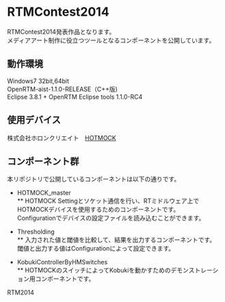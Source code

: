RTMContest2014
==============
RTMContest2014発表作品となります。  
メディアアート制作に役立つツールとなるコンポーネントを公開しています。

動作環境
--------
Windows7 32bit,64bit  
OpenRTM-aist-1.1.0-RELEASE（C++版)  
Eclipse 3.8.1 + OpenRTM Eclipse tools 1.1.0-RC4  

使用デバイス
-----------
株式会社ホロンクリエイト　[HOTMOCK](http://www.hotmock.com/)

コンポーネント群
----------------
本リポジトリで公開しているコンポーネントは以下の通りです。

* HOTMOCK_master  
** HOTMOCK Settingとソケット通信を行い、RTミドルウェア上でHOTMOCKデバイスを使用するためのコンポーネントです。  
Configurationでデバイスの設定ファイルを読み込むことができます。  

* Thresholding  
** 入力された値と閾値を比較して、結果を出力するコンポーネントです。  
閾値と出力する値はConfigurationによって設定できます。

* KobukiControllerByHMSwitches  
** HOTMOCKのスイッチによってKobukiを動かすためのデモンストレーション用コンポーネントです。  

RTM2014
